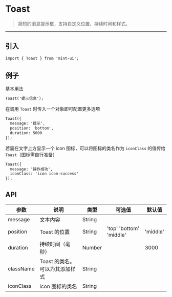 # Toast

> 简短的消息提示框，支持自定义位置、持续时间和样式。

-------------
## 引入

```html
import { Toast } from 'mint-ui';
```

## 例子

基本用法

```html
Toast('提示信息');
```

在调用 `Toast` 时传入一个对象即可配置更多选项

```html
Toast({
  message: '提示',
  position: 'bottom',
  duration: 5000
});
```

若需在文字上方显示一个 icon 图标，可以将图标的类名作为 `iconClass` 的值传给 `Toast`（图标需自行准备）

```html
Toast({
  message: '操作成功',
  iconClass: 'icon icon-success'
});
```

## API
| 参数 | 说明 | 类型 | 可选值 | 默认值 |
|------|-------|---------|-------|--------|
| message | 文本内容 | String | | |
| position | Toast 的位置 | String | 'top' 'bottom' 'middle' | 'middle' |
| duration | 持续时间（毫秒） | Number | | 3000 |
| className | Toast 的类名。可以为其添加样式 | String | | |
| iconClass | icon 图标的类名 | String | |  |
